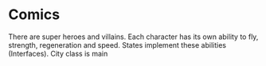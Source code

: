 # Comics

There are super heroes and villains. Each character has its own ability to fly, strength, regeneration and speed. States implement these abilities (Interfaces). City class is main
